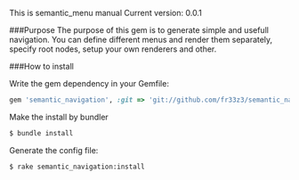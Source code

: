 This is semantic_menu manual
Current version: 0.0.1

###Purpose
The purpose of this gem is to generate simple and usefull navigation. You can define different menus and render them separately, specify root nodes, setup your own renderers and other.

###How to install

Write the gem dependency in your Gemfile:
```ruby
gem 'semantic_navigation', :git => 'git://github.com/fr33z3/semantic_navigation.git'
```

Make the install by bundler
```sh
$ bundle install
```

Generate the config file:
```sh
$ rake semantic_navigation:install
```


